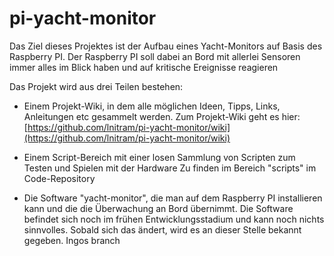 # pi-yacht-monitor


Das Ziel dieses Projektes ist der Aufbau eines Yacht-Monitors auf Basis des Raspberry PI. Der Raspberry PI soll dabei an Bord mit allerlei Sensoren immer alles im Blick haben und auf kritische Ereignisse reagieren

Das Projekt wird aus drei Teilen bestehen:

- Einem Projekt-Wiki, in dem alle möglichen Ideen, Tipps, Links, Anleitungen etc gesammelt werden.
  Zum Projekt-Wiki geht es hier:  [https://github.com/lnitram/pi-yacht-monitor/wiki](https://github.com/lnitram/pi-yacht-monitor/wiki)

- Einem Script-Bereich mit einer losen Sammlung von Scripten zum Testen und Spielen mit der Hardware
  Zu finden im Bereich "scripts" im Code-Repository

- Die Software "yacht-monitor", die man auf dem Raspberry PI installieren kann und die die Überwachung an Bord übernimmt.
  Die Software befindet sich noch im frühen Entwicklungsstadium und kann noch nichts sinnvolles. Sobald sich das ändert, wird es an dieser Stelle bekannt gegeben.
Ingos branch

